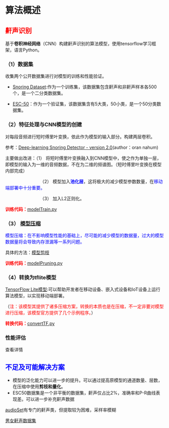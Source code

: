 # 算法概述

## <span style="color:red">**鼾声识别**</span>

基于**卷积神经网络**（CNN）构建鼾声识别的算法模型，使用tensorflow学习框架，语言Python。

### （1）数据集

收集两个公开数据集进行对模型的训练和性能验证。

+ [Snoring Dataset](https://www.kaggle.com/datasets/tareqkhanemu/snoring/data):作为一个训练集，该数据集包含鼾声和非鼾声样本各500个，是一个二分类数据集。

+ [ESC-50](https://github.com/karolpiczak/ESC-50)：作为一个验证集，该数据集含有5大类，50小类，是一个50分类数据集。

### （2）特征处理与CNN模型的创建

对每段音频进行短时傅里叶变换，依此作为模型的输入部分。构建两层卷积。

参考：[Deep-learning Snoring Detector - version 2.0](https://www.kaggle.com/code/orannahum/deep-learning-snoring-detector-version-2-0)(author：oran nahum)

主要做出改进：（1） 将短时傅里叶变换融入到CNN模型中，使之作为单独一层，即模型的输入为一维的音频数据，不在为二维的频谱图。（短时傅里叶变换在模型内部完成）

                            （2） 模型加入<span style="color:blue">**池化层**</span>，这将极大的减少模型参数数量，在<span style="color:blue">移动端部署中十分重要。</span>

                            （3） 加入L2正则化。

<span style="color:red">**训练代码：**</span>[modelTrain.py](modelTrain.py)

### （3） [模型压缩](https://zhuanlan.zhihu.com/p/608915925)

<span  style="color:blue">模型压缩：在不影响模型性能的基础上，尽可能的减少模型的数据量，过大的模型数据量将会导致内存泄漏等一系列问题。</span>

具体的方法：[模型剪枝](https://zhuanlan.zhihu.com/p/622519997)

<span style="color:red">**训练代码：**</span>[modelPruning.py](modelPruning.py)

### （4）转换为tflite模型

[TensorFlow Lite模型](https://www.tensorflow.org/lite/guide?hl=zh-cn#get_started):可以帮助开发者在移动设备、嵌入式设备和IoT设备上运行算法模型，以实现移动端部署。

（<span style="color:red">注：该模型其提供了诸多压缩方案，转换的本质也是在压缩，不一定非要对模型进行压缩，该模型官方提供了几个示例程序。</span>）

<span style="color:red">**转换代码：**</span>[convertTF.py](convertTF.py)

### 

### 性能评估

查看详情

## <span style="color:blue">**不足及可能解决方案**</span>

+ 模型的泛化能力可以进一步的提升。可以通过提高原模型的通道数量、层数，在压缩中使用**剪枝和量化**。
+ ESC50数据集是一个非平衡的数据集，鼾声仅占比2%，准确率和P-R曲线表现差。可以进一步补充鼾声数据

[audioSet](https://research.google.com/audioset/dataset/snoring.html)有专门的鼾声类，但提取较为困难，采样率模糊

[男女鼾声数据集](https://www.kaggle.com/datasets/orannahum/female-and-male-snoring/data)
